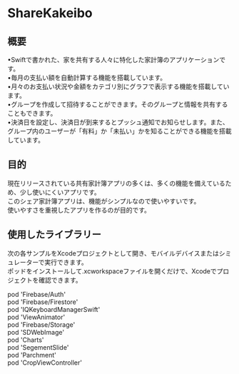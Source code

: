 # ShareKakeibo

## 概要
•Swiftで書かれた、家を共有する人々に特化した家計簿のアプリケーションです。<br>
•毎月の支払い額を自動計算する機能を搭載しています。<br>
•月々のお支払い状況や金額をカテゴリ別にグラフで表示する機能を搭載しています。<br>
•グループを作成して招待することができます。そのグループと情報を共有することもできます。<br>
•決済日を設定し、決済日が到来するとプッシュ通知でお知らせします。また、グループ内のユーザーが「有料」か「未払い」かを知ることができる機能を搭載しています。
<!-- • It is a household account book application specialized for people who share a house, written in Swift.  
• It is equipped with a function that automatically calculates your payment amount every month.  
• It is equipped with a function to display monthly payment transitions and amounts by category using graphs.  
• You can create groups and invite them. You can also share information with that group.  
• We will set a settlement date and notify you with a push notification when the settlement date arrives. In addition, it is equipped with a function that allows users in the group to know whether it is "paid" or "unpaid".   -->


## 目的
現在リリースされている共有家計簿アプリの多くは、多くの機能を備えているため、少し使いにくいアプリです。<br>
このシェア家計簿アプリは、機能がシンプルなので使いやすいです。<br>
使いやすさを重視したアプリを作るのが目的です。
<!-- Many of the currently released share household account book apps are a little difficult to use because they have many functions. This Share Kakeibo app is easy to use because it has simple functions.   -->


<!-- ## Demo
最近はアニメGIFなどを貼付けて実際の動作例を見せるプロジェクトをよく見る．頑張って拙い英語を長々と書くよりも，分かりやすいデモを準備した方が伝わりやすい．百聞は一見に如かずである．例えば，  

pearkes/gethub. 
peco/peco. 
tcnksm/cli-init. 
ユーザにツールをインストールさせることなく，使ってみたいと思わせることができる．  

自分は，アニメGIFの作成にRebuild #47で紹介されてたLICEcapを使っている．サイトを訪れるとその90年代感に驚くが，シンプルで使いやすい．  

 
 ## Usage
 ここでは，ツールを動かすためにはどのようなコマンドを用いれば良いのかを記載します。上では「動いた結果」を示しましたが，こちらは「動くための命令」を書きます。ターミナル上で引数を与える場合は，その旨も記載しておきましょう。データセットの細かい形式指定などもしておくと親切だと思います。
  -->
 
 ## 使用したライブラリー
 次の各サンプルをXcodeプロジェクトとして開き、モバイルデバイスまたはシミュレーターで実行できます。<br>
 ポッドをインストールして.xcworkspaceファイルを開くだけで、Xcodeでプロジェクトを確認できます。
 
<!--  You can open each of the following samples as an Xcode project, and run them on a mobile device or a simulator. Simply install the pods and open the .xcworkspace file to see the project in Xcode.   -->
 
  pod 'Firebase/Auth'<br>
  pod 'Firebase/Firestore'<br> 
  pod 'IQKeyboardManagerSwift'<br>
  pod 'ViewAnimator'<br>
  pod 'Firebase/Storage'<br> 
  pod 'SDWebImage'<br>
  pod 'Charts'<br>
  pod 'SegementSlide'<br> 
  pod 'Parchment'<br>
  pod 'CropViewController'<br>
